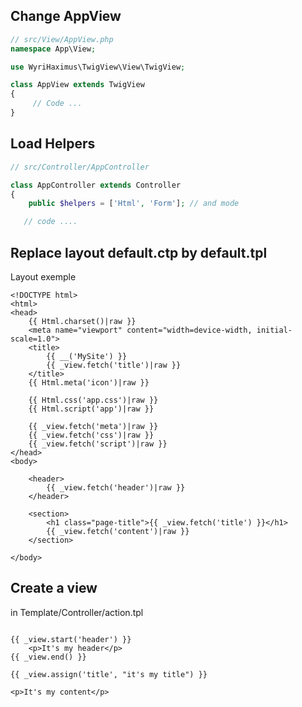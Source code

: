## Change AppView
```PHP
// src/View/AppView.php
namespace App\View;

use WyriHaximus\TwigView\View\TwigView;

class AppView extends TwigView
{
     // Code ...
}
```

## Load Helpers
```PHP
// src/Controller/AppController

class AppController extends Controller
{
    public $helpers = ['Html', 'Form']; // and mode

   // code ....
```

## Replace layout default.ctp by default.tpl
Layout exemple
```Twig
<!DOCTYPE html>
<html>
<head>
    {{ Html.charset()|raw }}
    <meta name="viewport" content="width=device-width, initial-scale=1.0">
    <title>
        {{ __('MySite') }}
        {{ _view.fetch('title')|raw }}
    </title>
    {{ Html.meta('icon')|raw }}

    {{ Html.css('app.css')|raw }}
    {{ Html.script('app')|raw }}

    {{ _view.fetch('meta')|raw }}
    {{ _view.fetch('css')|raw }}
    {{ _view.fetch('script')|raw }}
</head>
<body>

    <header>
        {{ _view.fetch('header')|raw }}
    </header>

    <section>
        <h1 class="page-title">{{ _view.fetch('title') }}</h1>
        {{ _view.fetch('content')|raw }}
    </section>

</body>
```

## Create a view
in Template/Controller/action.tpl
```Twig

{{ _view.start('header') }}
    <p>It's my header</p>
{{ _view.end() }}

{{ _view.assign('title', "it's my title") }}

<p>It's my content</p>
```
